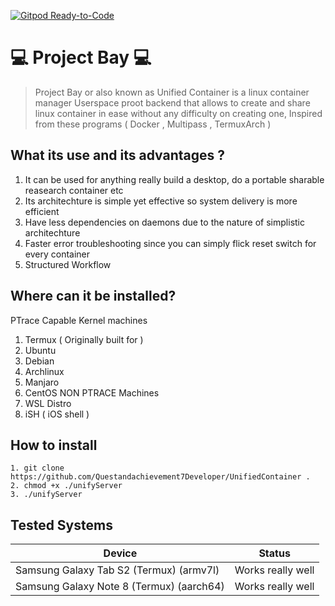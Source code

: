 [![Gitpod Ready-to-Code](https://img.shields.io/badge/Gitpod-Ready--to--Code-blue?logo=gitpod)](https://gitpod.io/#https://github.com/Questandachievement7Developer/UnifiedContainer) 

# :computer: Project Bay :computer:
> Project Bay or also known as Unified Container is a linux container manager Userspace proot backend that allows to create and share linux container in ease without any difficulty on creating one, Inspired from these programs ( Docker , Multipass , TermuxArch )
## What its use and its advantages ?
1. It can be used for anything really build a desktop, do a portable sharable reasearch container etc
2. Its architechture is simple yet effective so system delivery is more efficient
3. Have less dependencies on daemons due to the nature of simplistic architechture
4. Faster error troubleshooting since you can simply flick reset switch for every container
5. Structured Workflow
## Where can it be installed?
PTrace Capable Kernel machines
1. Termux ( Originally built for )
2. Ubuntu
3. Debian
4. Archlinux
5. Manjaro
6. CentOS
NON PTRACE Machines
1. WSL Distro
2. iSH ( iOS shell )

## How to install
```
1. git clone https://github.com/Questandachievement7Developer/UnifiedContainer .
2. chmod +x ./unifyServer 
3. ./unifyServer
```
## Tested Systems

| Device | Status | 
| ------- | ------ | 
| Samsung Galaxy Tab S2  (Termux) (armv7l) | Works really well | 
| Samsung Galaxy Note 8 (Termux) (aarch64) | Works really well |



